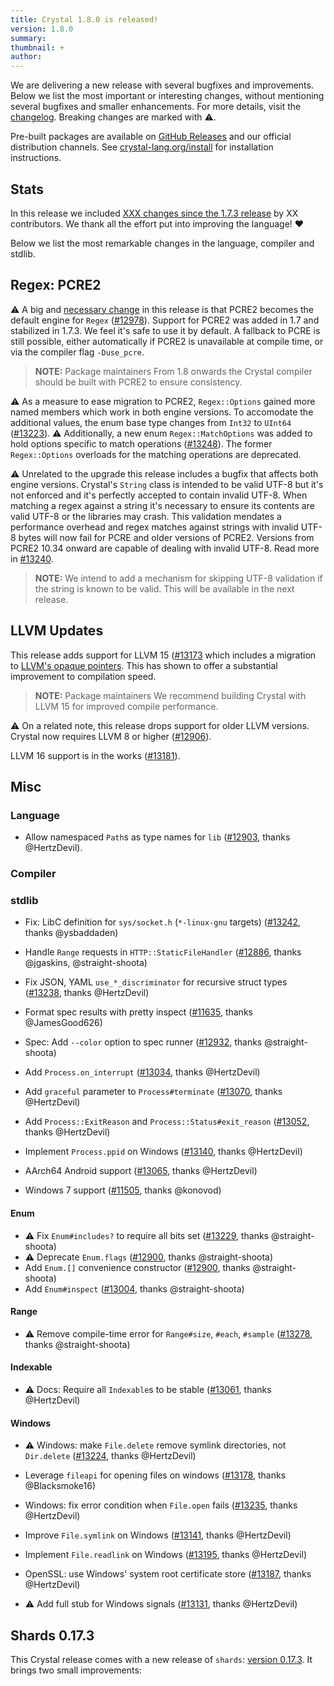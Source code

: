 ```yaml
---
title: Crystal 1.8.0 is released!
version: 1.8.0
summary:
thumbnail: +
author:
---
```


We are delivering a new release with several bugfixes and improvements. Below we list the most important or interesting changes, without mentioning several bugfixes and smaller enhancements. For more details, visit the [changelog](https://github.com/crystal-lang/crystal/releases/tag/1.8.0). Breaking changes are marked with ⚠️.

Pre-built packages are available on [GitHub Releases](https://github.com/crystal-lang/crystal/releases/tag/1.8.0) and our official distribution channels.
See [crystal-lang.org/install](https://crystal-lang.org/install/) for installation instructions.

## Stats

In this release we included [XXX changes since the 1.7.3 release](https://github.com/crystal-lang/crystal/pulls?q=is%3Apr+milestone%3A1.7.8) by XX contributors. We thank all the effort put into improving the language! ❤️

Below we list the most remarkable changes in the language, compiler and stdlib.

## Regex: PCRE2

⚠️ A big and [necessary change](https://crystal-lang.org/2023/03/02/crystal-is-upgrading-its-regex-engine/) in this release is that PCRE2 becomes the default engine for `Regex` ([#12978](https://github.com/crystal-lang/crystal/pull/12978)).
Support for PCRE2 was added in 1.7 and stabilized in 1.7.3. We feel it's safe to use it by default.
A fallback to PCRE is still possible, either automatically if PCRE2 is unavailable at compile time, or via the compiler flag `-Duse_pcre`.

> **NOTE:** Package maintainers
> From 1.8 onwards the Crystal compiler should be built with PCRE2 to ensure consistency.


⚠️ As a measure to ease migration to PCRE2, `Regex::Options` gained more named members which work in both engine versions. To accomodate the additional values, the enum base type changes from `Int32` to `UInt64` ([#13223](https://github.com/crystal-lang/crystal/pull/13223)).
⚠️ Additionally, a new enum `Regex::MatchOptions` was added to hold options specific to match operations ([#13248](https://github.com/crystal-lang/crystal/pull/13248)). The former `Regex::Options` overloads for the matching operations are deprecated.

⚠️ Unrelated to the upgrade this release includes a bugfix that affects both engine versions.
Crystal's `String` class is intended to be valid UTF-8 but it's not enforced and
it's perfectly accepted to contain invalid UTF-8.
When matching a regex against a string it's necessary to ensure its contents are valid UTF-8 or the libraries may crash.
This validation mendates a performance overhead and regex matches against strings with invalid UTF-8 bytes will
now fail for PCRE and older versions of PCRE2. Versions from PCRE2 10.34 onward are capable of dealing
with invalid UTF-8. Read more in [#13240](https://github.com/crystal-lang/crystal/pull/13240).

> **NOTE:**
> We intend to add a mechanism for skipping UTF-8 validation if the string is known to be valid.
> This will be available in the next release.

## LLVM Updates

This release adds support for LLVM 15 ([#13173](https://github.com/crystal-lang/crystal/pull/13173) which includes
a migration to [LLVM's opaque pointers](https://crystal-lang.org/2023/03/23/llvm-opaque-pointers/). This has shown to offer a substantial improvement to compilation speed.

> **NOTE:** Package maintainers
> We recommend building Crystal with LLVM 15 for improved compile performance.

⚠️ On a related note, this release drops support for older LLVM versions. Crystal now requires LLVM 8 or higher ([#12906](https://github.com/crystal-lang/crystal/pull/12906)).

LLVM 16 support is in the works ([#13181](https://github.com/crystal-lang/crystal/pull/13181)).

## Misc

### Language

- Allow namespaced `Path`s as type names for `lib` ([#12903](https://github.com/crystal-lang/crystal/pull/12903), thanks @HertzDevil).

### Compiler

### stdlib

- Fix: LibC definition for `sys/socket.h` (`*-linux-gnu` targets) ([#13242](https://github.com/crystal-lang/crystal/pull/13242), thanks @ysbaddaden)

- Handle `Range` requests in `HTTP::StaticFileHandler` ([#12886](https://github.com/crystal-lang/crystal/pull/12886), thanks @jgaskins, @straight-shoota)

- Fix JSON, YAML `use_*_discriminator` for recursive struct types ([#13238](https://github.com/crystal-lang/crystal/pull/13238), thanks @HertzDevil)

- Format spec results with pretty inspect ([#11635](https://github.com/crystal-lang/crystal/pull/11635), thanks @JamesGood626)
- Spec: Add `--color` option to spec runner ([#12932](https://github.com/crystal-lang/crystal/pull/12932), thanks @straight-shoota)

- Add `Process.on_interrupt` ([#13034](https://github.com/crystal-lang/crystal/pull/13034), thanks @HertzDevil)
- Add `graceful` parameter to `Process#terminate` ([#13070](https://github.com/crystal-lang/crystal/pull/13070), thanks @HertzDevil)
- Add `Process::ExitReason` and `Process::Status#exit_reason` ([#13052](https://github.com/crystal-lang/crystal/pull/13052), thanks @HertzDevil)
- Implement `Process.ppid` on Windows ([#13140](https://github.com/crystal-lang/crystal/pull/13140), thanks @HertzDevil)

- AArch64 Android support ([#13065](https://github.com/crystal-lang/crystal/pull/13065), thanks @HertzDevil)
- Windows 7 support ([#11505](https://github.com/crystal-lang/crystal/pull/11505), thanks @konovod)

#### Enum

- ⚠️ Fix `Enum#includes?` to require all bits set ([#13229](https://github.com/crystal-lang/crystal/pull/13229), thanks @straight-shoota)
- ⚠️ Deprecate `Enum.flags` ([#12900](https://github.com/crystal-lang/crystal/pull/12900), thanks @straight-shoota)
- Add `Enum.[]` convenience constructor ([#12900](https://github.com/crystal-lang/crystal/pull/12900), thanks @straight-shoota)
- Add `Enum#inspect` ([#13004](https://github.com/crystal-lang/crystal/pull/13004), thanks @straight-shoota)

#### Range

- ⚠️ Remove compile-time error for `Range#size`, `#each`, `#sample` ([#13278](https://github.com/crystal-lang/crystal/pull/13278), thanks @straight-shoota)

#### Indexable

- ⚠️ Docs: Require all `Indexable`s to be stable ([#13061](https://github.com/crystal-lang/crystal/pull/13061), thanks @HertzDevil)

#### Windows

- ⚠️ Windows: make `File.delete` remove symlink directories, not `Dir.delete` ([#13224](https://github.com/crystal-lang/crystal/pull/13224), thanks @HertzDevil)
- Leverage `fileapi` for opening files on windows ([#13178](https://github.com/crystal-lang/crystal/pull/13178), thanks @Blacksmoke16)
- Windows: fix error condition when `File.open` fails ([#13235](https://github.com/crystal-lang/crystal/pull/13235), thanks @HertzDevil)
- Improve `File.symlink` on Windows ([#13141](https://github.com/crystal-lang/crystal/pull/13141), thanks @HertzDevil)
- Implement `File.readlink` on Windows ([#13195](https://github.com/crystal-lang/crystal/pull/13195), thanks @HertzDevil)

- OpenSSL: use Windows' system root certificate store ([#13187](https://github.com/crystal-lang/crystal/pull/13187), thanks @HertzDevil)

- ⚠️ Add full stub for Windows signals ([#13131](https://github.com/crystal-lang/crystal/pull/13131), thanks @HertzDevil)

## Shards 0.17.3

This Crystal release comes with a new release of `shards`: [version 0.17.3](https://github.com/crystal-lang/shards/releases/tag/v0.17.3).
It brings two small improvements:
